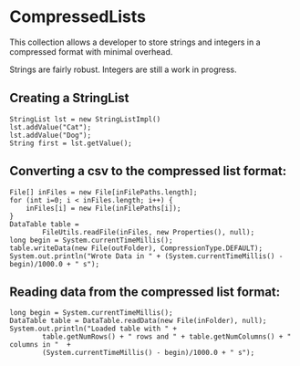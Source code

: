 # CompressedLists
This collection allows a developer to store strings and integers in a compressed format with minimal overhead.

Strings are fairly robust.  Integers are still a work in progress.

## Creating a StringList
```
StringList lst = new StringListImpl()
lst.addValue("Cat");
lst.addValue("Dog");
String first = lst.getValue();
```

## Converting a csv to the compressed list format:
```        
File[] inFiles = new File[inFilePaths.length];
for (int i=0; i < inFiles.length; i++) {
	inFiles[i] = new File(inFilePaths[i]);
}
DataTable table = 
		FileUtils.readFile(inFiles, new Properties(), null);
long begin = System.currentTimeMillis();
table.writeData(new File(outFolder), CompressionType.DEFAULT);
System.out.println("Wrote Data in " + (System.currentTimeMillis() - begin)/1000.0 + " s");

```

## Reading data from the compressed list format:
```
long begin = System.currentTimeMillis();
DataTable table = DataTable.readData(new File(inFolder), null);
System.out.println("Loaded table with " +  
		table.getNumRows() + " rows and " + table.getNumColumns() + " columns in "  + 
		(System.currentTimeMillis() - begin)/1000.0 + " s");  
```
